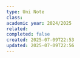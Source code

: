 ```yaml
---
type: Uni Note
class: 
academic year: 2024/2025
related: 
completed: false
created: 2025-07-09T22:53
updated: 2025-07-09T22:56
---
```

